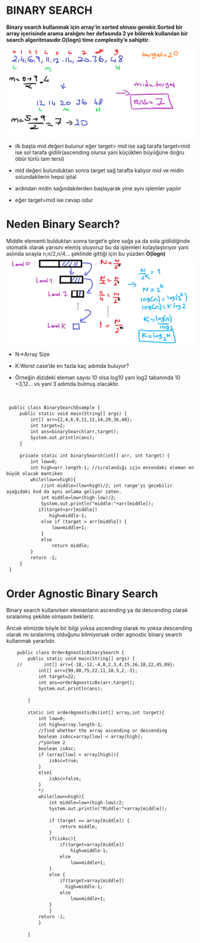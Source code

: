 # BINARY SEARCH

**Binary search kullanmak için array’in sorted olması gerekir.Sorted bir array içerisinde arama aralığını her defasında 2 ye bölerek kullanılan bir search algoritmasıdır.O(logn) time complexity’e sahiptir.**

![photo1](https://github.com/alpersener/binarySearchExamples/blob/master/photo1.png)

*   ilk başta mid değeri bulunur eğer target> mid ise sağ tarafa target<mid ise sol tarafa gidilir(ascending olursa yani küçükten büyüğüne doğru öbür türlü tam tersi)

*   mid değeri bulunduktan sonra target sağ tarafta kalıyor mid ve midin solundakilerin hepsi iptal

*   ardından midin sağındakilerden başlayarak yine aynı işlemler yapılır

*   eğer target=mid ise cevap odur

Neden Binary Search?
====================

Middle elementi bulduktan sonra target’e göre sağa ya da sola gidildiğinde otomatik olarak yarısını elemiş oluyoruz bu da işlemleri kolaylaştırıyor yani aslında sırayla n,n/2,n/4… şeklinde gittiği için bu yüzden **O(logn)**
![photo2](https://github.com/alpersener/binarySearchExamples/blob/master/photo2.png)



*   N→Array Size

*   K:Worst case’de en fazla kaç adımda buluyor?

*   Örneğin dizideki eleman sayısı 10 olsa log10 yani log2 tabanında 10 =3,12… vs yani 3 adımda bulmuş olacaktır.


   ```


    public class BinarySearchExample {
        public static void main(String[] args) {
            int[] arr={2,4,6,9,11,12,14,20,36,48};
            int target=2;
            int ans=binarySearch(arr,target);
            System.out.println(ans);
        }
    
        private static int binarySearch(int[] arr, int target) {
            int low=0;
            int high=arr.length-1; //sıralandığı için ensondaki eleman en büyük olacak mantiken
            while(low<=high){
                //int middle=(low+high)/2; int range'yi geçebilir aşağıdaki kod da aynı anlama geliyor zaten.
                int middle=low+(high-low)/2;
                System.out.println("middle:"+arr[middle]);
               if(target<arr[middle])
                   high=middle-1;
                else if (target > arr[middle]) {
                    low=middle+1;
                }
                else
                    return middle;
            }
            return -1;
        }
    }
```


Order Agnostic Binary Search
============================

Binary search kullanırken elemanların ascending ya da descending olarak sıralanmış şekilde olmasını bekleriz.

Ancak elimizde böyle bir bilgi yoksa ascending olarak mı yoksa descending olarak mı sıralanmış olduğunu bilmiyorsak order agnostic binary search kullanmak yararlıdır.

```
    public class OrderAgnosticBinarySearch {
        public static void main(String[] args) {
    //        int[] arr={-18,-12,-4,0,2,3,4,15,16,18,22,45,89};
            int[] arr={99,80,75,22,11,10,5,2,-3};
            int target=22;
            int ans=orderAgnosticBs(arr,target);
            System.out.println(ans);
    
        }
    
        static int orderAgnosticBs(int[] array,int target){
            int low=0;
            int high=array.length-1;
            //find whether the array ascending or descending
            boolean isAsc=array[low] < array[high];
            /*yöntem 2
            boolean isAsc;
            if (array[low] < array[high]){
                isAsc=true;
            }
            else{
                isAsc=false;
            }
            */
            while(low<=high){
                int middle=low+(high-low)/2;
                System.out.println("Middle:"+array[middle]);
    
                if (target == array[middle]) {
                    return middle;
                }
                if(isAsc){
                    if(target<array[middle])
                        high=middle-1;
                    else
                        low=middle+1;
                }
                else {
                    if(target>array[middle])
                      high=middle-1;
                    else
                        low=middle+1;
                }
                }
            return -1;
            }
    
        }
```
